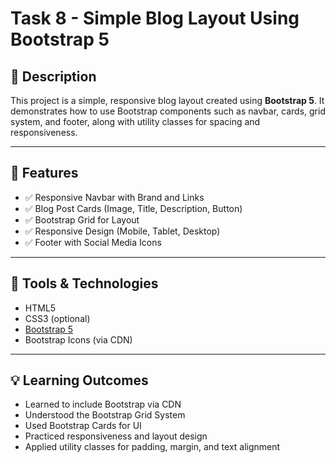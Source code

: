 # Task 8 - Simple Blog Layout Using Bootstrap 5

## 📌 Description

This project is a simple, responsive blog layout created using **Bootstrap 5**. It demonstrates how to use Bootstrap components such as navbar, cards, grid system, and footer, along with utility classes for spacing and responsiveness.

---

## 🔧 Features

- ✅ Responsive Navbar with Brand and Links  
- ✅ Blog Post Cards (Image, Title, Description, Button)  
- ✅ Bootstrap Grid for Layout  
- ✅ Responsive Design (Mobile, Tablet, Desktop)  
- ✅ Footer with Social Media Icons  

---

## 🚀 Tools & Technologies

- HTML5  
- CSS3 (optional)  
- [Bootstrap 5](https://getbootstrap.com/docs/5.3/getting-started/introduction/)  
- Bootstrap Icons (via CDN)  

---

## 💡 Learning Outcomes

- Learned to include Bootstrap via CDN  
- Understood the Bootstrap Grid System  
- Used Bootstrap Cards for UI  
- Practiced responsiveness and layout design  
- Applied utility classes for padding, margin, and text alignment  

